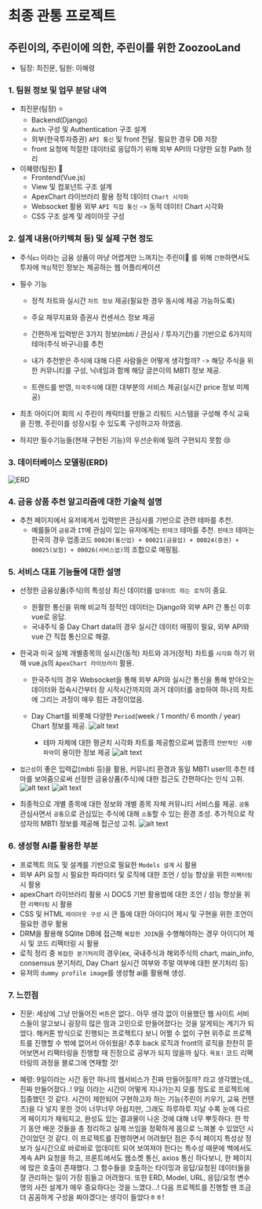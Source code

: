 # 최종 관통 프로젝트 

## 주린이의, 주린이에 의한, 주린이를 위한 ZoozooLand

- 팀장: 최진문, 팀원: 이혜령  


### 1. 팀원 정보 및 업무 분담 내역
- 최진문(팀장) :star:
    - Backend(Django)
  	- `Auth` 구성 및 Authentication 구조 설계
  	- 외부(한국투자증권) `API 통신` 및 front 전달. 필요한 경우 DB 저장
    - front 요청에 적절한 데이터로 응답하기 위해 외부 API의 다양한 요청 Path 정리
- 이혜령(팀원) :woman:
  	- Frontend(Vue.js)
  	- View 및 컴포넌트 구조 설계
  	- ApexChart 라이브러리 활용 정적 데이터 `Chart 시각화`
  	- Websocket 활용 외부 `API 직접 통신` -> 동적 데이터 Chart 시각화
  	- CSS 구조 설계 및 레이아웃 구성  


### 2. 설계 내용(아키텍쳐 등) 및 실제 구현 정도

- 주식:dollar: 이라는 금융 상품이 마냥 어렵게만 느껴지는 주린이:baby: 를 위해 `간편`하면서도 투자에 `핵심`적인 정보는 제공하는 웹 어플리케이션

- 필수 기능
  	- 정적 차트와 실시간 `차트 정보` 제공(필요한 경우 동시에 제공 가능하도록)

  	- 주요 재무지표와 증권사 컨센서스 정보 제공
  	- 간편하게 입력받은 3가지 정보(mbti / 관심사 / 투자기간)를 기반으로 6가지의 테마(주식 바구니)를 추천
  	- 내가 추천받은 주식에 대해 다른 사람들은 어떻게 생각할까? -> 해당 주식을 위한 커뮤니티를 구성, 닉네임과 함께 해당 글쓴이의 MBTI 정보 제공.
  	- 트렌드를 반영, `미국주식`에 대한 대부분의 서비스 제공(실시간 price 정보 미제공)
  	 
- 최초 아이디어 회의 시 주린이 캐릭터를 만들고 리워드 시스템을 구성해 주식 교육을 진행, 주린이를 성장시킬 수 있도록 구성하고자 하였음.

- 하지만 필수기능들(현재 구현된 기능)의 우선순위에 밀려 구현되지 못함 :cry:

### 3. 데이터베이스 모델링(ERD)
![ERD](README_src/image.png)  


### 4. 금융 상품 추천 알고리즘에 대한 기술적 설명  

- 추천 페이지에서 유저에게서 입력받은 관심사를 기반으로 관련 테마를 추천. 
  - 예를들어 `금융`과 `IT`에 관심이 있는 유저에게는 `핀테크` 테마를 추천. `핀테크` 테마는 한국의 경우 업종코드 `00020(통신업) + 00021(금융업) + 00024(증권) + 00025(보험) + 00026(서비스업)`의 조합으로 매핑됨.  

### 5. 서비스 대표 기능들에 대한 설명  

- 선정한 금융상품(주식)의 특성상 최신 데이터를 `업데이트 하는 로직`이 중요. 
  	- 원활한 통신을 위해 비교적 정적인 데이터는 Django와 외부 API 간 통신 이후 vue로 응답. 
  	- 국내주식 중 Day Chart data의 경우 실시간 데이터 매핑이 필요, 외부 API와 vue 간 직접 통신으로 해결.
  	 
- 한국과 미국 실제 개별종목의 실시간(동적) 차트와 과거(정적) 차트를 `시각화` 하기 위해 vue.js의 `ApexChart 라이브러리` 활용.
  	- 한국주식의 경우 Websocket을 통해 외부 API와 실시간 통신을 통해 받아오는 데이터와 접속시간부터 장 시작시간까지의 과거 데이터를 `결합`하여 하나의 차트에 그리는 과정이 매우 힘든 과정이었음.
  	- Day Chart를 비롯해 다양한 `Period`(week / 1 month/ 6 month / year) Chart 정보를 제공.
		![alt text](image-3.png)
  	
		- 테마 자체에 대한 평균치 시각화 차트를 제공함으로써 업종의 `전반적인 시황 파악`이 용이한 정보 제공
  	![alt text](image-2.png)  

- `접근성`이 좋은 입력값(mbti 등)을 활용, 커뮤니티 환경과 동일 MBTI user의 추천 테마를 보여줌으로써 선정한 금융상품(주식)에 대한 접근도 간편하다는 인식 고취.
	![alt text](image.png)
	![alt text](image-1.png)
- 최종적으로 개별 종목에 대한 정보와 개별 종목 자체 커뮤니티 서비스를 제공. `공통` 관심사면서 `공통`으로 관심있는 주식에 대해 `소통`할 수 있는 환경 조성. 추가적으로 작성자의 MBTI 정보를 제공해 접근성 고취.
  ![alt text](image-4.png)  

### 6. 생성형 AI를 활용한 부분  

  - 프로젝트 의도 및 설계를 기반으로 필요한 `Models 설계` 시 활용
  - 외부 API 요청 시 필요한 파라미터 및 로직에 대한 조언 / 성능 향상을 위한 `리팩터링` 시 활용
  - apexChart 라이브러리 활용 시 DOCS 기반 활용법에 대한 조언 / 성능 향상을 위한 `리팩터링` 시 활용
  - CSS 및 HTML `레이아웃 구성` 시 큰 틀에 대한 아이디어 제시 및 구현을 위한 조언이 필요한 경우 활용
  - DRM을 활용해 SQlite DB에 접근해 `복잡한 JOIN`을 수행해야하는 경우 아이디어 제시 및 코드 리팩터링 시 활용
  - 로직 정리 중 `복잡한 분기처리`의 경우(ex, 국내주식과 해외주식의 chart, main_info, consensus 분기처리, Day Chart 실시간 여부와 주말 여부에 대한 분기처리 등)
  - 유저의 `dummy profile image`를 생성형 ai를 활용해 생성.  
    
### 7. 느낀점

- 진문: 세상에 그냥 만들어진 `버튼`은 없다.. 아무 생각 없이 이용했던 웹 사이트 서비스들이 알고보니 굉장히 많은 땀과 고민으로 만들어졌다는 것을 알게되는 계기가 되었다. 해커톤 방식으로 진행되는 프로젝트다 보니 어쩔 수 없이 구현 위주로 프로젝트를 진행할 수 밖에 없어서 아쉬웠음! 추후 back 로직과 front의 로직을 찬찬히 뜯어보면서 리팩터링을 진행할 때 진정으로 공부가 되지 않을까 싶다. `목표!` 코드 리팩터링의 과정을 블로그에 연재할 것!

- 혜령: 9일이라는 시간 동안 하나의 웹서비스가 진짜 만들어질까? 라고 생각했는데,, 진짜 만들어졌다..! 9일 이라는 시간이 어떻게 지나가는지 모를 정도로 프로젝트에 집중했던 것 같다. 시간이 제한되어 구현하고자 하는 기능(주린이 키우기, 교육 컨텐츠)을 다 넣지 못한 것이 너무너무 아쉽지만, 그래도 하루하루 지날 수록 눈에 다르게 페이지가 채워지고, 완성도 있는 결과물이 나온 것에 대해 너무 뿌듯하다. 한 학기 동안 배운 것들을 총 정리하고 실제 쓰임을 정확하게 몸으로 느껴볼 수 있었던 시간이었던 것 같다.
이 프로젝트를 진행하면서 어려웠던 점은 주식 페이지 특성상 정보가 실시간으로 바로바로 업데이트 되어 보여져야 한다는 특수성 때문에 백에서도 계속 API 요청을 하고, 프론트에서도 웹소켓 통신, axios 통신 하다보니, 한 페이지에 많은 호출이 존재했다. 
그 함수들을 호출하는 타이밍과 응답/요청된 데이터들을 잘 관리하는 일이 가장 힘들고 어려웠다. 또한 ERD, Model, URL, 응답/요청 변수명의 사전 설계가 매우 중요하다는 것을 느꼈다...! 다음 프로젝트를 진행할 땐 조금 더 꼼꼼하게 구성을 짜야겠다는 생각이 들었다ㅎㅎ!
		